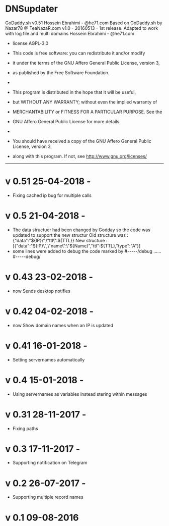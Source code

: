 # DNSupdater
GoDaddy.sh v0.51 Hossein Ebrahimi - @he71.com
Based on GoDaddy.sh by Nazar78 @ TeaNazaR.com v1.0 - 20160513 - 1st release.
Adapted to work with log file and multi domains
Hossein Ebrahimi - @he71.com

* license AGPL-3.0 

* This code is free software: you can redistribute it and/or modify
* it under the terms of the GNU Affero General Public License, version 3,
* as published by the Free Software Foundation.
*
* This program is distributed in the hope that it will be useful,
* but WITHOUT ANY WARRANTY; without even the implied warranty of
* MERCHANTABILITY or FITNESS FOR A PARTICULAR PURPOSE. See the
* GNU Affero General Public License for more details.
*
* You should have received a copy of the GNU Affero General Public License, version 3,
* along with this program.  If not, see <http://www.gnu.org/licenses/>

----
# v 0.51 25-04-2018 - 
* Fixing cached ip bug for multiple calls

# v 0.5 21-04-2018 - 
* The data structuer had been changed by Godday so the code was updated to support the new structur
	Old structure was  : {\"data\":\"${IP}\",\"ttl\":${TTL}}
	New structure : [{\"data\":\"${IP}\",\"name\":\"${Name}\",\"ttl\":${TTL},\"type\":\"A\"}]
* some lines were added to debug the code marked by #-----/debug ...... #-----debug/

# v 0.43 23-02-2018 - 
* now Sends desktop notifies

# v 0.42 04-02-2018 - 
* now Show domain names when an IP is updated

# v 0.41 16-01-2018 - 
* Setting servernames automatically

# v 0.4 15-01-2018 - 
* Using servernames as variables instead stering within messages 

# v 0.31 28-11-2017 - 
* Fixing paths

# v 0.3 17-11-2017 - 
* Supporting notification on Telegram

# v 0.2 26-07-2017 - 
* Supporting multiple record names

# v 0.1 09-08-2016